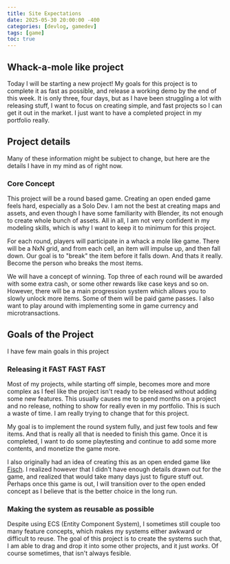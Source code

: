 ```yaml
---
title: Site Expectations
date: 2025-05-30 20:00:00 -400
categories: [devlog, gamedev]
tags: [game]
toc: true
---
```


## Whack-a-mole like project
Today I will be starting a new project! My goals for this project is to complete it as fast as possible, and release a working demo by the end of this week. It is only three, four days, but as I have been struggling a lot with releasing stuff, I want to focus on creating simple, and fast projects so I can get it out in the market. I just want to have a completed project in my portfolio really.

## Project details
Many of these information might be subject to change, but here are the details I have in my mind as of right now.

### Core Concept
This project will be a round based game. Creating an open ended game feels hard, especially as a Solo Dev. I am not the best at creating maps and assets, and even though I have some familiarity with Blender, its not enough to create whole bunch of assets. All in all, I am not very confident in my modeling skills, which is why I want to keep it to minimum for this project.

For each round, players will participate in a whack a mole like game. There will be a NxN grid, and from each cell, an item will impulse up, and then fall down. Our goal is to "break" the item before it falls down. And thats it really. Become the person who breaks the most items.

We will have a concept of winning. Top three of each round will be awarded with some extra cash, or some other rewards like case keys and so on. However, there will be a main progression system which allows you to slowly unlock more items. Some of them will be paid game passes. I also want to play around with implementing some in game currency and microtransactions.

## Goals of the Project
I have few main goals in this project

### Releasing it FAST FAST FAST
Most of my projects, while starting off simple, becomes more and more complex as I feel like the project isn't ready to be released without adding some new features. This usually causes me to spend months on a project and no release, nothing to show for really even in my portfolio. This is such a waste of time. I am really trying to change that for this project.

My goal is to implement the round system fully, and just few tools and few items. And that is really all that is needed to finish this game. Once it is completed, I want to do some playtesting and continue to add some more contents, and monetize the game more.

I also originally had an idea of creating this as an open ended game like [Fisch](). I realized however that I didn't have enough details drawn out for the game, and realized that would take many days just to figure stuff out. Perhaps once this game is out, I will transition over to the open ended concept as I believe that is the better choice in the long run.

### Making the system as reusable as possible
Despite using ECS (Entity Component System), I sometimes still couple too many feature concepts, which makes my systems either awkward or difficult to reuse. The goal of this project is to create the systems such that, I am able to drag and drop it into some other projects, and it just *works*. Of course sometimes, that isn't always fesible.
